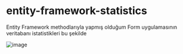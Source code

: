 # entity-framework-statistics

 Entity Framework methodlarıyla yapmış olduğum Form uygulamasının veritabanı istatistikleri bu şekilde
 
 ![image](https://github.com/user-attachments/assets/79fbd122-3355-4f01-9611-d4c17f13e73a)

